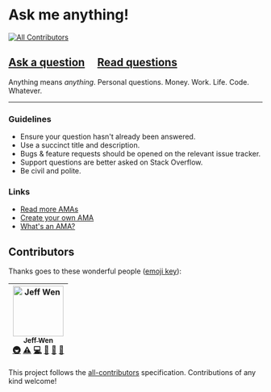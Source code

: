# Ask me anything!
[![All Contributors](https://img.shields.io/badge/all_contributors-1-orange.svg?style=flat-square)](#contributors)

## [Ask a question](../../issues/new) &nbsp;&nbsp;&nbsp; [Read questions](../../issues?utf8=%E2%9C%93&q=is%3Aissue%20is%3Aclosed%20sort%3Aupdated-desc%20-label%3Ahidden)

Anything means *anything*. Personal questions. Money. Work. Life. Code. Whatever.

---

### Guidelines

- Ensure your question hasn't already been answered.
- Use a succinct title and description.
- Bugs & feature requests should be opened on the relevant issue tracker.
- Support questions are better asked on Stack Overflow.
- Be civil and polite.

### Links

- [Read more AMAs](https://github.com/sindresorhus/amas)
- [Create your own AMA](https://github.com/sindresorhus/amas/blob/master/create-ama.md)
- [What's an AMA?](https://en.wikipedia.org/wiki/Reddit#IAmA_and_AMA)

## Contributors

Thanks goes to these wonderful people ([emoji key](https://github.com/all-contributors/all-contributors#emoji-key)):

<!-- ALL-CONTRIBUTORS-LIST:START - Do not remove or modify this section -->
<!-- prettier-ignore -->
| [<img src="https://avatars0.githubusercontent.com/u/3297859?v=4" width="100px;" alt="Jeff Wen"/><br /><sub><b>Jeff Wen</b></sub>](https://sinchang.me)<br />[🚇](#infra-sinchang "Infrastructure (Hosting, Build-Tools, etc)") [⚠️](https://github.com/sinchang/ama/commits?author=sinchang "Tests") [💻](https://github.com/sinchang/ama/commits?author=sinchang "Code") [🎨](#design-sinchang "Design") [🔧](#tool-sinchang "Tools") [🤔](#ideas-sinchang "Ideas, Planning, & Feedback") |
| :---: |
<!-- ALL-CONTRIBUTORS-LIST:END -->

This project follows the [all-contributors](https://github.com/all-contributors/all-contributors) specification. Contributions of any kind welcome!